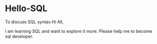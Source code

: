 # Hello-SQL
To discuss SQL syntax
Hi All,

I am learning SQL and want to explore it more.
Please help me to become sql developer.
